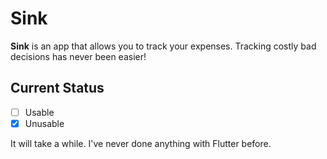 # Sink
**Sink** is an app that allows you to track your expenses. Tracking costly bad 
decisions has never been easier!

## Current Status

- [ ] Usable
- [x] Unusable

It will take a while. I've never done anything with Flutter before.
